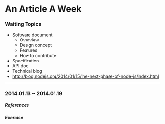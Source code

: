 # An Article A Week

### Waiting Topics

- Software document
  - Overview
  - Design concept
  - Features
  - How to contribute
- Specification
- API doc
- Technical blog
- http://blog.nodejs.org/2014/01/15/the-next-phase-of-node-js/index.html

---

### 2014.01.13 ~ 2014.01.19

##### References

##### Exercise